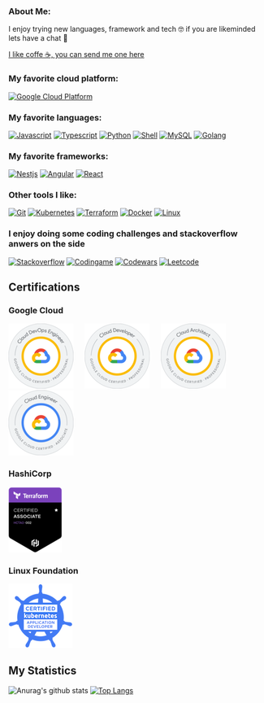 ### About Me:
I enjoy trying new languages, framework and tech 🤓 if you are  likeminded lets have a chat 💬

[I like coffe ☕, you can send me one here](https://www.buymeacoffee.com/vincentmenzel)


### My favorite cloud platform: 
[![Google Cloud Platform](https://img.shields.io/badge/Google_Cloud-4285F4?style=for-the-badge&logo=google-cloud&logoColor=white)](https://cloud.google.com/)


### My favorite languages:
[![Javascript](https://img.shields.io/badge/JavaScript-323330?style=for-the-badge&logo=javascript&logoColor=F7DF1E)](https://www.javascript.com/)
[![Typescript](https://img.shields.io/badge/TypeScript-007ACC?style=for-the-badge&logo=typescript&logoColor=white)](https://www.typescriptlang.org/)
[![Python](https://img.shields.io/badge/Python-FFD43B?style=for-the-badge&logo=python&logoColor=blue)](https://www.python.org/)
[![Shell](https://img.shields.io/badge/Shell_Script-121011?style=for-the-badge&logo=gnu-bash&logoColor=white)](https://www.shellscript.sh/)
[![MySQL](https://img.shields.io/badge/MySQL-005C84?style=for-the-badge&logo=mysql&logoColor=white)](https://www.mysql.com/)
[![Golang](https://img.shields.io/badge/Go-00ADD8?style=for-the-badge&logo=go&logoColor=white)](https://go.dev/)


### My favorite frameworks:
[![Nestjs](https://img.shields.io/badge/nestjs-E0234E?style=for-the-badge&logo=nestjs&logoColor=white)](https://nestjs.com/)
[![Angular](https://img.shields.io/badge/Angular-DD0031?style=for-the-badge&logo=angular&logoColor=white)](https://angular.io/)
[![React](https://img.shields.io/badge/React-20232A?style=for-the-badge&logo=react&logoColor=61DAFB)](https://reactjs.org/)


### Other tools I like:
[![Git](https://img.shields.io/badge/GIT-E44C30?style=for-the-badge&logo=git&logoColor=white)](https://git-scm.com/)
[![Kubernetes](https://img.shields.io/badge/kubernetes-326ce5.svg?&style=for-the-badge&logo=kubernetes&logoColor=white)](https://kubernetes.io/)
[![Terraform](https://img.shields.io/badge/Terraform-7B42BC?style=for-the-badge&logo=terraform&logoColor=white)](https://www.terraform.io/)
[![Docker](https://img.shields.io/badge/Docker-2CA5E0?style=for-the-badge&logo=docker&logoColor=white)](https://www.docker.com/)
[![Linux](https://img.shields.io/badge/Linux-FCC624?style=for-the-badge&logo=linux&logoColor=black)](https://www.linux.org/)


### I enjoy doing some coding challenges and stackoverflow anwers on the side
[![Stackoverflow](https://img.shields.io/badge/Stack_Overflow-FE7A16?style=for-the-badge&logo=stack-overflow&logoColor=white)](https://stackoverflow.com/users/11941549/vincent-menzel)
[![Codingame](https://img.shields.io/badge/CodinGame-F2BB13?style=for-the-badge&logo=codingame&logoColor=white)](https://codingame.com/profile/494eefed5a0393eaae332fa0b4643e849231024)
[![Codewars](https://img.shields.io/badge/Codewars-B1361E?style=for-the-badge&logo=Codewars&logoColor=white)](https://codewars.com/users/VincentMenzel)
[![Leetcode](https://img.shields.io/badge/-LeetCode-FFA116?style=for-the-badge&logo=LeetCode&logoColor=black)](https://leetcode.com/VincentMenzel/)


## Certifications

### Google Cloud
[![Google Cloud Certified Professional Cloud DevOps Engineer](./images/gcp/pro_cloud_devops.png)](https://www.credential.net/08d61b0e-4f04-4b20-824f-771a76220dd2) &emsp;
[![Google Cloud Certified Professional Cloud Developer](./images/gcp/pro_cloud_developer.png)](https://www.credential.net/7963f3f6-414a-49c1-be86-059cfd095d2e) &emsp;
[![Google Cloud Certified Professional Cloud Architect](./images/gcp/pro_cloud_architect.png)](https://www.credential.net/b46d0a29-e1b0-4fd3-b3df-f3ea89446eb5) &emsp;
[![Google Cloud Certified Associate Cloud Engineer](./images/gcp/asc_cloud_engineer.png)](https://www.credential.net/7ae15f5d-8321-490c-b996-ce527776db87) &emsp;

### HashiCorp
[![HashiCorp Certified: Terraform Associate (002)](./images/hashicorp/asc_terraform.png)](https://www.credly.com/earner/earned/badge/2363253a-5cbb-4737-a3e3-92b29391e409) &emsp;

### Linux Foundation
[![CKAD: Certified Kubernetes Application Developer](./images/linux_foundation/ckad.png)](https://www.credly.com/earner/earned/badge/c32fa21d-ed9f-471d-8599-a96155826d3f) &emsp;

## My Statistics
![Anurag's github stats](https://github-readme-stats.vercel.app/api?username=vincentmenzel&theme=blueberry&show_icons=true)
[![Top Langs](https://github-readme-stats.vercel.app/api/top-langs/?username=vincentmenzel&layout=compact)](https://github.com/anuraghazra/github-readme-stats)

<!--
Here are some ideas to get you started:

- 🔭 I’m currently working on ...
- 🌱 I’m currently learning ...
- 👯 I’m looking to collaborate on ...
- 🤔 I’m looking for help with ...
- 💬 Ask me about ...
- 📫 How to reach me: ...
- 😄 Pronouns: ...
- ⚡ Fun fact: ...

https://gist.github.com/rxaviers/7360908
https://github.com/alexandresanlim/Badges4-README.md-Profile
https://github.com/murilothink/github-readme-stats
https://github.com/itecompro/markdown-emoji-cheatsheet
https://github.com/anuraghazra/github-readme-stats
-->
